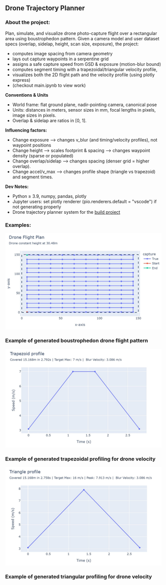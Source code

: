 ## Drone Trajectory Planner

### About the project:
Plan, simulate, and visualize drone photo-capture flight over a rectangular area using boustrophedon pattern. Given a camera model and user dataset specs (overlap, sidelap, height, scan size, exposure), the project:
- computes image spacing from camera geometry
- lays out capture waypoints in a serpentine grid
- assigns a safe capture speed from GSD & exposure (motion-blur bound)
- computes segment timing with a trapezoidal/triangular velocity profile,
- visualizes both the 2D flight path and the velocity profile (using plotly express)
- (checkout main.ipynb to view work)

**Conventions & Units**
- World frame: flat ground plane, nadir-pointing camera, canonical pose
- Units: distances in meters, sensor sizes in mm, focal lengths in pixels, image sizes in pixels.
- Overlap & sidelap are ratios in [0, 1].

**Influencing factors:**
- Change exposure --> changes v_blur (and timing/velocity profiles), not waypoint positions
- Change height --> scales footprint & spacing --> changes waypoint density (sparse or populated)
- Change overlap/sidelap --> changes spacing (denser grid = higher overlap).
- Change accel/v_max --> changes profile shape (triangle vs trapezoid) and segment times.

**Dev Notes:**
- Python ≥ 3.9, numpy, pandas, plotly
- Jupyter users: set plotly renderer (pio.renderers.default = "vscode") if not generating properly
- Drone trajectory planner system for the [build project](https://hub.buildfellowship.com/projects/drone-flight-planner-system-flight-path-for-efficient-data-capture)

### Examples:

![FlightPlanner](./path_planning_imgs/droneflightplanex1.jpg)
### Example of generated boustrophedon drone flight pattern

![TrapezoidalProfiling](./path_planning_imgs/droneflightplanex2.jpg)
### Example of generated trapezoidal profiling for drone velocity

![TriangularProfiling](./path_planning_imgs/droneflightplanex3.jpg)
### Example of generated triangular profiling for drone velocity
